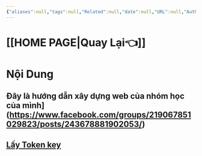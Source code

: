 ```yaml
---
{"aliases":null,"tags":null,"Related":null,"date":null,"URL":null,"Author":null,"dg-publish":true,"image":"https://images.unsplash.com/photo-1453928582365-b6ad33cbcf64?crop=entropy&cs=tinysrgb&fit=max&fm=jpg&ixid=M3wzNjAwOTd8MHwxfHNlYXJjaHwzMHx8d2Vic2l0ZSUyMGJ1aWR8ZW58MHwwfHx8MTcwNTAyNjE4MXww&ixlib=rb-4.0.3&q=80&w=1080","permalink":"/noi-dung-khoa-hoc/phan-1-danh-sach-bai-hoc/3-huong-dan-xay-dung-website-truc-tiep-tu-obsidian/","dgPassFrontmatter":true,"noteIcon":"1"}
---
```


 # [[HOME PAGE\|Quay Lại👈]]
# Nội Dung

##  Đây là hướng dẫn  xây dựng web của nhóm học của mình](https://www.facebook.com/groups/219067851029823/posts/243678881902053/)


## [Lấy Token key](https://github.com/settings/personal-access-tokens/1746452)




